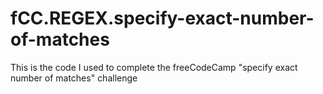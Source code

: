 # fCC.REGEX.specify-exact-number-of-matches
This is the code I used to complete the freeCodeCamp "specify exact number of matches" challenge
